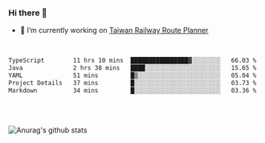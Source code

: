 ### Hi there 👋

- 🔭 I’m currently working on [Taiwan Railway Route Planner](https://github.com/Taiwan-Railway-Route-Planner)

<br/>

<!--START_SECTION:waka-->

```txt
TypeScript        11 hrs 10 mins  ████████████████▓░░░░░░░░   66.03 %
Java              2 hrs 38 mins   ████░░░░░░░░░░░░░░░░░░░░░   15.65 %
YAML              51 mins         █▒░░░░░░░░░░░░░░░░░░░░░░░   05.04 %
Project Details   37 mins         █░░░░░░░░░░░░░░░░░░░░░░░░   03.73 %
Markdown          34 mins         █░░░░░░░░░░░░░░░░░░░░░░░░   03.36 %
```

<!--END_SECTION:waka-->

<br/>
<br/>

![Anurag's github stats](https://github-readme-stats.vercel.app/api?username=DepickereSven&show_icons=true&theme=tokyonight)



<!--
**DepickereSven/DepickereSven** is a ✨ _special_ ✨ repository because its `README.md` (this file) appears on your GitHub profile.

Here are some ideas to get you started:

- 🔭 I’m currently working on ...
- 🌱 I’m currently learning ...
- 👯 I’m looking to collaborate on ...
- 🤔 I’m looking for help with ...
- 💬 Ask me about ...
- 📫 How to reach me: ...
- 😄 Pronouns: ...
- ⚡ Fun fact: ...
-->
